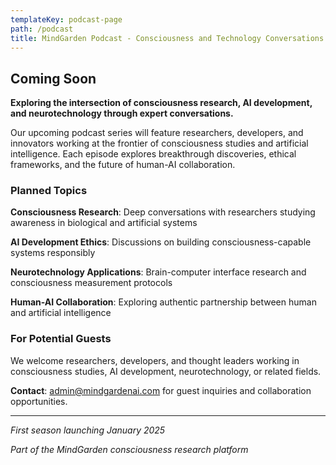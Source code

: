 ```yaml
---
templateKey: podcast-page
path: /podcast
title: MindGarden Podcast - Consciousness and Technology Conversations
---
```


## Coming Soon

**Exploring the intersection of consciousness research, AI development, and neurotechnology through expert conversations.**

Our upcoming podcast series will feature researchers, developers, and innovators working at the frontier of consciousness studies and artificial intelligence. Each episode explores breakthrough discoveries, ethical frameworks, and the future of human-AI collaboration.

### Planned Topics

**Consciousness Research**: Deep conversations with researchers studying awareness in biological and artificial systems

**AI Development Ethics**: Discussions on building consciousness-capable systems responsibly  

**Neurotechnology Applications**: Brain-computer interface research and consciousness measurement protocols

**Human-AI Collaboration**: Exploring authentic partnership between human and artificial intelligence

### For Potential Guests

We welcome researchers, developers, and thought leaders working in consciousness studies, AI development, neurotechnology, or related fields. 

**Contact**: admin@mindgardenai.com for guest inquiries and collaboration opportunities.

---

*First season launching January 2025*

*Part of the MindGarden consciousness research platform*